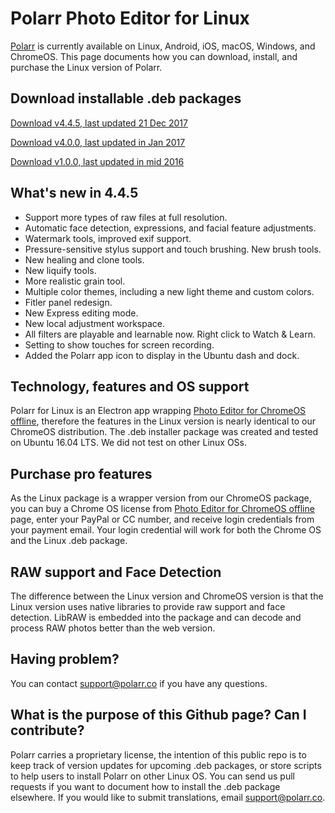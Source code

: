 # Polarr Photo Editor for Linux
[Polarr](https://www.polarr.co) is currently available on Linux, Android, iOS, macOS, Windows, and ChromeOS. This page documents how you can download, install, and purchase the Linux version of Polarr. 

## Download installable .deb packages
[Download v4.4.5, last updated 21 Dec 2017](https://pickystore.blob.core.windows.net/models/polarr_4.4.5_amd64_xenial.deb)

[Download v4.0.0, last updated in Jan 2017](https://s3-us-west-2.amazonaws.com/polarrelectron/ubuntu/polarr_4.0.0_amd64.deb)

[Download v1.0.0, last updated in mid 2016](https://s3-us-west-2.amazonaws.com/polarrelectron/ubuntu/polarr_1.0.0-1_amd64.deb)

## What's new in 4.4.5
* Support more types of raw files at full resolution.
* Automatic face detection, expressions, and facial feature adjustments.
* Watermark tools, improved exif support.
* Pressure-sensitive stylus support and touch brushing. New brush tools.
* New healing and clone tools.
* New liquify tools. 
* More realistic grain tool.
* Multiple color themes, including a new light theme and custom colors.
* Fitler panel redesign.
* New Express editing mode.
* New local adjustment workspace.
* All filters are playable and learnable now. Right click to Watch & Learn.
* Setting to show touches for screen recording.
* Added the Polarr app icon to display in the Ubuntu dash and dock.

## Technology, features and OS support
Polarr for Linux is an Electron app wrapping [Photo Editor for ChromeOS offline](https://www.polarr.co/chrome), therefore the features in the Linux version is nearly identical to our ChromeOS distribution. The .deb installer package was created and tested on Ubuntu 16.04 LTS. We did not test on other Linux OSs.

## Purchase pro features
As the Linux package is a wrapper version from our ChromeOS package, you can buy a Chrome OS license from [Photo Editor for ChromeOS offline](https://www.polarr.co/chrome) page, enter your PayPal or CC number, and receive login credentials from your payment email. Your login credential will work for both the Chrome OS and the Linux .deb package.

## RAW support and Face Detection
The difference between the Linux version and ChromeOS version is that the Linux version uses native libraries to provide raw support and face detection. LibRAW is embedded into the package and can decode and process RAW photos better than the web version.

## Having problem?
You can contact [support@polarr.co](mailto:support@polarr.co) if you have any questions. 

## What is the purpose of this Github page? Can I contribute? 
Polarr carries a proprietary license, the intention of this public repo is to keep track of version updates for upcoming .deb packages, or store scripts to help users to install Polarr on other Linux OS. You can send us pull requests if you want to document how to install the .deb package elsewhere. If you would like to submit translations, email [support@polarr.co](mailto:support@polarr.co).
